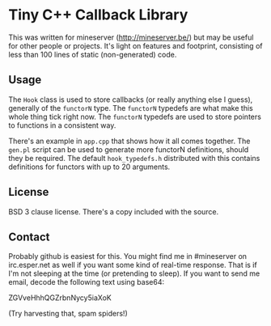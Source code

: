 Tiny C++ Callback Library
=========================

This was written for mineserver (http://mineserver.be/) but may be useful for
other people or projects. It's light on features and footprint, consisting of
less than 100 lines of static (non-generated) code.

Usage
-----

The `Hook` class is used to store callbacks (or really anything else I guess),
generally of the `functorN` type. The `functorN` typedefs are what make this
whole thing tick right now. The `functorN` typedefs are used to store pointers
to functions in a consistent way.

There's an example in `app.cpp` that shows how it all comes together. The
`gen.pl` script can be used to generate more functorN definitions, should they
be required. The default `hook_typedefs.h` distributed with this contains
definitions for functors with up to 20 arguments.

License
-------

BSD 3 clause license. There's a copy included with the source.

Contact
-------

Probably github is easiest for this. You might find me in #mineserver on
irc.esper.net as well if you want some kind of real-time response. That is if
I'm not sleeping at the time (or pretending to sleep). If you want to send me
email, decode the following text using base64:

  ZGVveHhhQGZrbnNycy5iaXoK

(Try harvesting that, spam spiders!)
